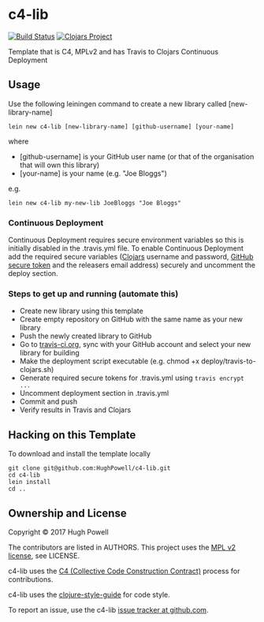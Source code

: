 # c4-lib

[![Build Status](https://travis-ci.org/HughPowell/c4-lib-template.svg?branch=master)](https://travis-ci.org/HughPowell/c4-lib-template)
[![Clojars Project](https://img.shields.io/clojars/v/c4-lib/lein-template.svg)](https://clojars.org/c4-lib/lein-template)

Template that is C4, MPLv2 and has Travis to Clojars Continuous Deployment

## Usage

Use the following leiningen command to create a new library called [new-library-name]

    lein new c4-lib [new-library-name] [github-username] [your-name]

where
 * [github-username] is your GitHub user name (or that of the organisation that will own this library)
 * [your-name] is your name (e.g. "Joe Bloggs")

 e.g.

    lein new c4-lib my-new-lib JoeBloggs "Joe Bloggs"

### Continuous Deployment

Continuous Deployment requires secure environment variables so this is initially disabled in the .travis.yml file.  To enable Continuous Deployment add the required secure variables ([Clojars](https://clojars.org/) username and password, [GitHub secure token](https://help.github.com/articles/creating-a-personal-access-token-for-the-command-line/) and the releasers email address) securely and uncomment the deploy section.

### Steps to get up and running (automate this)

* Create new library using this template
* Create empty repository on GitHub with the same name as your new library
* Push the newly created library to GitHub
* Go to [travis-ci.org](https://travis-ci.org), sync with your GitHub account and select your new library for building
* Make the deployment script executable (e.g. chmod +x deploy/travis-to-clojars.sh)
* Generate required secure tokens for .travis.yml using `travis encrypt ...`
* Uncomment deployment section in .travis.yml
* Commit and push
* Verify results in Travis and Clojars

## Hacking on this Template

To download and install the template locally

    git clone git@github.com:HughPowell/c4-lib.git
    cd c4-lib
    lein install
    cd ..

## Ownership and License

Copyright © 2017 Hugh Powell

The contributors are listed in AUTHORS. This project uses the [MPL v2 license](https://www.mozilla.org/en-US/MPL/2.0/), see LICENSE.

c4-lib uses the [C4 (Collective Code Construction Contract)](https://rfc.zeromq.org/spec:42/C4) process for contributions.

c4-lib uses the [clojure-style-guide](https://github.com/bbatsov/clojure-style-guide) for code style.

To report an issue, use the c4-lib [issue tracker at github.com](https://github.com/HughPowell/c4-lib/issues).
